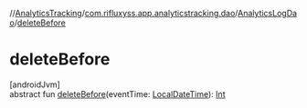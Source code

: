 //[AnalyticsTracking](../../../index.md)/[com.rifluxyss.app.analyticstracking.dao](../index.md)/[AnalyticsLogDao](index.md)/[deleteBefore](delete-before.md)

# deleteBefore

[androidJvm]\
abstract fun [deleteBefore](delete-before.md)(eventTime: [LocalDateTime](https://developer.android.com/reference/kotlin/java/time/LocalDateTime.html)): [Int](https://kotlinlang.org/api/latest/jvm/stdlib/kotlin/-int/index.html)
